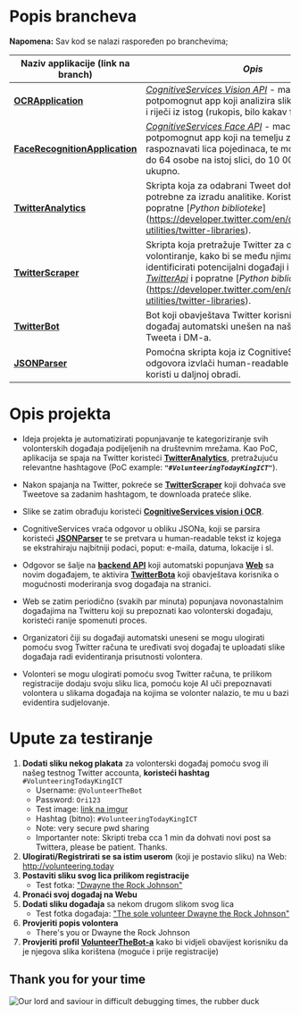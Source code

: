 # Popis brancheva

**Napomena:** Sav kod se nalazi raspoređen po branchevima;

| **Naziv applikacije (link na branch)** | *Opis*          |
| ------------- |-------------|
| [**OCRApplication**](https://github.com/ivanorsolic/VolunteeringToday/tree/OCRApplication) | [*CognitiveServices Vision API*](https://azure.microsoft.com/en-us/services/cognitive-services/computer-vision/) - machine-learning potpomognut app koji analizira slike te izvlači tekst i riječi iz istog (rukopis, bilo kakav font). |
| [**FaceRecognitionApplication**](https://github.com/ivanorsolic/VolunteeringToday/tree/FaceRecognitionApplication) | [*CognitiveServices Face API*](https://azure.microsoft.com/en-us/services/cognitive-services/face/) - machine-learning potpomognut app koji na temelju zadanih slika uči raspoznavati lica pojedinaca, te može raspoznavati do 64 osobe na istoj slici, do 10 000 osoba ukupno. |
| [**TwitterAnalytics**](https://github.com/ivanorsolic/VolunteeringToday/tree/TwitterScripts) | Skripta koja za odabrani Tweet dohvaća podatke potrebne za izradu analitike. Koristi [*TwitterApi*](https://developer.twitter.com/en/docs) i popratne [*Python biblioteke*] (https://developer.twitter.com/en/docs/developer-utilities/twitter-libraries). |
| [**TwitterScraper**](https://github.com/ivanorsolic/VolunteeringToday/tree/TwitterScripts) | Skripta koja pretražuje Twitter za objave vezane uz volontiranje, kako bi se među njima mogli identificirati potencijalni događaji i akcije. Koristi [*TwitterApi*](https://developer.twitter.com/en/docs) i popratne [*Python biblioteke*] (https://developer.twitter.com/en/docs/developer-utilities/twitter-libraries). |
| [**TwitterBot**](https://github.com/ivanorsolic/VolunteeringToday/tree/TwitterScripts) | Bot koji obavještava Twitter korisnika da je njegov događaj automatski unešen na naš web, pomoću Tweeta i DM-a. |
| [**JSONParser**](https://github.com/ivanorsolic/VolunteeringToday/tree/TwitterScripts) | Pomoćna skripta koja iz CognitiveServices JSON odgovora izvlači human-readable tekst koji se koristi u daljnoj obradi. |

# Opis projekta

- Ideja projekta je automatizirati popunjavanje te kategoriziranje svih volonterskih događaja podijeljenih na društevnim mrežama.
Kao PoC, aplikacija se spaja na Twitter koristeći [**TwitterAnalytics**](https://github.com/ivanorsolic/VolunteeringToday/tree/TwitterScripts/), pretražujuću relevantne hashtagove (PoC example: ***`"#VolunteeringTodayKingICT"`***).

- Nakon spajanja na Twitter, pokreće se [**TwitterScraper**](https://devking.king-ict.hr/gitlab/changecode/SirotiljaValley/blob/TwitterScripts/TwitterScraper.py) koji dohvaća sve Tweetove sa zadanim hashtagom, te downloada prateće slike.

- Slike se zatim obrađuju koristeći [**CognitiveServices vision i OCR**](https://github.com/ivanorsolic/VolunteeringToday/tree/OCRApplication/OCRApplication/OCRTools.cs).

- CognitiveServices vraća odgovor u obliku JSONa, koji se parsira koristeći [**JSONParser**](https://github.com/ivanorsolic/VolunteeringToday/tree/TwitterScripts/json_to_text.py) te se pretvara u human-readable tekst iz kojega se ekstrahiraju najbitniji podaci, poput: e-maila, datuma, lokacije i sl.

- Odgovor se šalje na [**backend API**](https://github.com/ivanorsolic/VolunteeringToday/tree/master) koji automatski popunjava [**Web**](https://github.com/ivanorsolic/VolunteeringToday/tree/master) sa novim događajem, te aktivira [**TwitterBota**](https://github.com/ivanorsolic/VolunteeringToday/tree/TwitterScripts/PostTweets.py) koji obavještava korisnika o mogućnosti moderiranja svog događaja na stranici.

- Web se zatim periodično (svakih par minuta) popunjava novonastalnim događajima na Twitteru koji su prepoznati kao volonterski događaju, koristeći ranije spomenuti proces.

- Organizatori čiji su događaji automatski uneseni se mogu ulogirati pomoću svog Twitter računa te uređivati svoj događaj te uploadati slike događaja radi evidentiranja prisutnosti volontera.

- Volonteri se mogu ulogirati pomoću svog Twitter računa, te prilikom registracije dodaju svoju sliku lica, pomoću koje AI uči prepoznavati volontera u slikama događaja na kojima se volonter nalazio, te mu u bazi evidentira sudjelovanje.

# Upute za testiranje

1. **Dodati sliku nekog plakata** za volonterski događaj pomoću svog ili našeg testnog Twitter accounta, **koristeći hashtag** `#VolunteeringTodayKingICT`
	- Username: `@VolunteerTheBot`
	- Password: `Ori123`
	- Test image: [link na imgur](https://i.imgur.com/3v50RwX.jpg)
	- Hashtag (bitno): `#VolunteeringTodayKingICT`
	- Note: very secure pwd sharing
	- Importanter note: Skripti treba cca 1 min da dohvati novi post sa Twittera, please be patient. Thanks.
2. **Ulogirati/Registrirati se sa istim userom** (koji je postavio sliku) na Web: http://volunteering.today
3. **Postaviti sliku svog lica prilikom registracije**
    - Test fotka: ["Dwayne the Rock Johnson"](https://upload.wikimedia.org/wikipedia/commons/f/f1/Dwayne_Johnson_2%2C_2013.jpg)
4. **Pronaći svoj događaj na Webu**
5. **Dodati sliku događaja** sa nekom drugom slikom svog lica
    - Test fotka događaja: ["The sole volunteer Dwayne the Rock Johnson"](https://ia.media-imdb.com/images/M/MV5BMTkyNDQ3NzAxM15BMl5BanBnXkFtZTgwODIwMTQ0NTE@._V1_UX214_CR0,0,214,317_AL_.jpg)
6. **Provjeriti popis volontera**
    - There's you or Dwayne the Rock Johnson
7. **Provjeriti profil** [**VolunteerTheBot-a**](https://twitter.com/volunteerthebot) kako bi vidjeli obavijest korisniku da je njegova slika korištena (moguće i prije registracije)

## Thank you for your time

![Our lord and saviour in difficult debugging times, the rubber duck](https://media1.giphy.com/media/u6abG1EmZciv6/200.gif)


